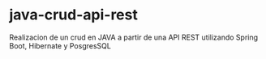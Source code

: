# java-crud-api-rest
Realizacion de un crud en JAVA  a partir de una API REST utilizando Spring Boot, Hibernate y PosgresSQL
